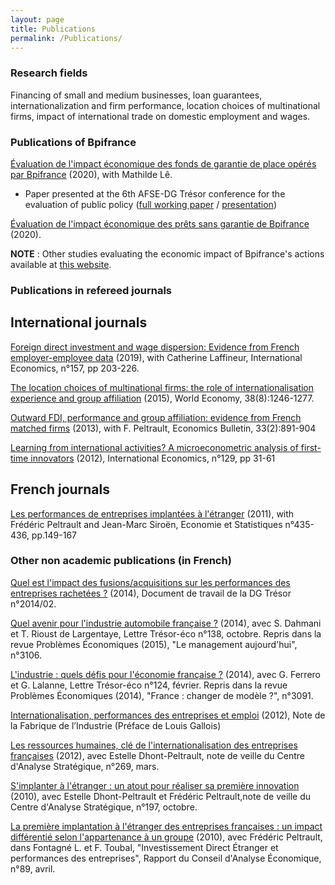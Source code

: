 ```yaml
---
layout: page
title: Publications
permalink: /Publications/
---
```




### Research fields

Financing of small and medium businesses, loan guarantees, internationalization and firm performance, location choices of multinational firms, impact of international trade on domestic employment and wages.


### Publications of Bpifrance

[Évaluation de l'impact économique des fonds de garantie de place opérés par Bpifrance](https://www.bpifrance.fr/A-la-une/Dossiers/Impact-de-Bpifrance/Garantie-de-credit-bancaire-evaluation-de-l-impact-des-fonds-de-garantie-de-place) (2020), with Mathilde Lê.
- Paper presented at the 6th AFSE-DG Trésor conference for the evaluation of public policy ([full working paper](https://www.afse.fr/global/gene/link.php?doc_id=422&fg=1) / [presentation](https://www.afse.fr/global/gene/link.php?doc_id=421&fg=1))

[Évaluation de l'impact économique des prêts sans garantie de Bpifrance](https://www.bpifrance.fr/A-la-une/Dossiers/Impact-de-Bpifrance/Prets-sans-garantie-de-Bpifrance-evaluation-de-leur-impact-economique) (2020).

**NOTE** : Other studies evaluating the economic impact of Bpifrance's actions available at [this website](https://www.bpifrance.fr/A-la-une/Dossiers/Impact-de-Bpifrance).


### Publications in refereed journals

## International journals

[Foreign direct investment and wage dispersion: Evidence from French employer-employee data](https://www.sciencedirect.com/science/article/abs/pii/S2110701718300507) (2019), with Catherine Laffineur, International Economics, n°157, pp 203-226.

[The location choices of multinational firms: the role of internationalisation experience and group affiliation](http://onlinelibrary.wiley.com/doi/10.1111/twec.12186/abstract) (2015), World Economy, 38(8):1246-1277.

[Outward FDI, performance and group affiliation: evidence from French matched firms](http://www.accessecon.com/Pubs/EB/2013/Volume33/EB-13-V33-I2-P86.pdf) (2013), with F. Peltrault, Economics Bulletin, 33(2):891-904

[Learning from international activities? A microeconometric analysis of first-time innovators](https://docs.google.com/file/d/0B5Iu01HcHdqtNmJMRm1PQXZZLUU/edit?usp=sharing) (2012), International Economics, n°129, pp 31-61


## French journals

[Les performances de entreprises implantées à l'étranger](https://www.insee.fr/fr/statistiques/fichier/1377482/es435i.pdf)  (2011), with Frédéric Peltrault and Jean-Marc Siroën, Economie et Statistiques n°435-436, pp.149-167


### Other non academic publications (in French)

[Quel est l'impact des fusions/acquisitions sur les performances des entreprises rachetées ?](https://www.tresor.economie.gouv.fr/Articles/2e7cc05b-4ea6-4e10-a5b8-cc586b243ebf/files/24ec9f10-bfbe-4179-8ea6-4a2cc989a245) (2014), Document de travail de la DG Trésor n°2014/02.

[Quel avenir pour l'industrie automobile française ?](https://www.tresor.economie.gouv.fr/Articles/233b673c-b8b4-4c2e-9958-eb4a6718243f/files/c963593e-7070-4c75-95c3-a512a2382d47) (2014), avec S. Dahmani et T. Rioust de Largentaye, Lettre Trésor-éco n°138, octobre. Repris dans la revue Problèmes Économiques (2015), "Le management aujourd'hui", n°3106.

[L'industrie : quels défis pour l'économie française ?](https://www.tresor.economie.gouv.fr/Articles/a1dcd5b0-99ef-4e02-ae88-c0443b85ddf9/files/7ef7116b-5df4-45a4-98dc-73ce9a85f51e) (2014), avec G. Ferrero et G. Lalanne, Lettre Trésor-éco n°124, février. Repris dans la revue Problèmes Économiques (2014), "France : changer de modèle ?", n°3091.

[Internationalisation, performances des entreprises et emploi](https://www.la-fabrique.fr/wp-content/uploads/2012/09/N2-Internationalisation-performances-des-entreprises-et-emploi.pdf) (2012), Note de la Fabrique de l’Industrie (Préface de Louis Gallois)

[Les ressources humaines, clé de l'internationalisation des entreprises françaises](http://archives.strategie.gouv.fr/cas/system/files/2012-03-13-rhinternationalisationemploi-na269-web.pdf) (2012), avec Estelle Dhont-Peltrault, note de veille du Centre d'Analyse Stratégique, n°269, mars.

[S'implanter à l'étranger : un atout pour réaliser sa première innovation](http://archives.strategie.gouv.fr/cas/system/files/na-ecofinances-197-innovationpme.pdf) (2010), avec Estelle Dhont-Peltrault et Frédéric Peltrault,note de veille du Centre d'Analyse Stratégique, n°197, octobre.

[La première implantation à l'étranger des entreprises françaises : un impact différentié selon l'appartenance à un groupe](http://www.cae-eco.fr/IMG/pdf/089.pdf) (2010), avec Frédéric Peltrault, dans Fontagné L. et F. Toubal, "Investissement Direct Étranger et performances des entreprises", Rapport du Conseil d'Analyse Économique, n°89, avril.
